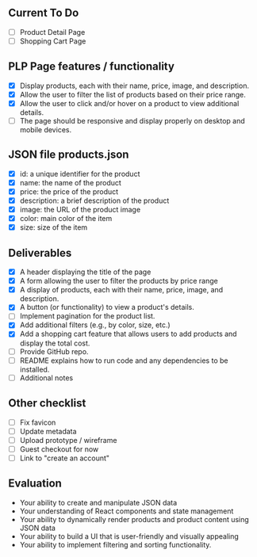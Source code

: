 ## Current To Do
- [ ] Product Detail Page
- [ ] Shopping Cart Page

## PLP Page features / functionality
- [x] Display products, each with their name, price, image, and description.
- [x] Allow the user to filter the list of products based on their price range.
- [x] Allow the user to click and/or hover on a product to view additional details.
- [ ] The page should be responsive and display properly on desktop and mobile
devices.

## JSON file products.json
- [x] id: a unique identifier for the product
- [x] name: the name of the product
- [x] price: the price of the product
- [x] description: a brief description of the product
- [x] image: the URL of the product image
- [x] color: main color of the item
- [x] size: size of the item

## Deliverables
- [x] A header displaying the title of the page
- [x] A form allowing the user to filter the products by price range
- [x] A display of products, each with their name, price, image, and description.
- [x] A button (or functionality) to view a product's details.
- [ ] Implement pagination for the product list.
- [x] Add additional filters (e.g., by color, size, etc.)
- [x] Add a shopping cart feature that allows users to add products and display the total cost.
- [ ] Provide GitHub repo.
- [ ] README explains how to run code and any dependencies to be installed.
- [ ] Additional notes

## Other checklist
- [ ] Fix favicon
- [ ] Update metadata
- [ ] Upload prototype / wireframe
- [ ] Guest checkout for now
- [ ] Link to "create an account"

## Evaluation
- Your ability to create and manipulate JSON data
- Your understanding of React components and state management
- Your ability to dynamically render products and product content using JSON
data
- Your ability to build a UI that is user-friendly and visually appealing
- Your ability to implement filtering and sorting functionality.


